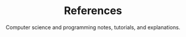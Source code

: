 <br />
<div align="center">
  <h1 align="center">References</h1>

  <p align="center">
    Computer science and programming notes, tutorials, and explanations.
  </p>
</div>

